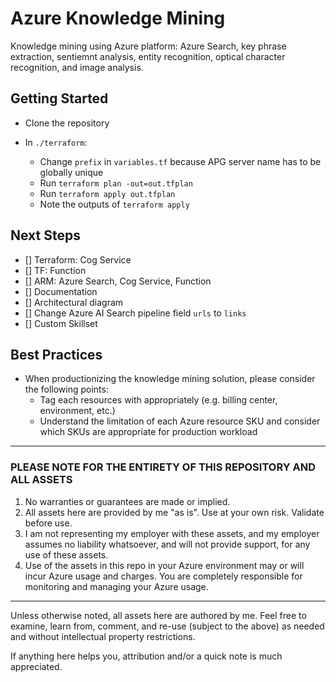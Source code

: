 # Azure Knowledge Mining

Knowledge mining using Azure platform: Azure Search, key phrase extraction, sentiemnt analysis, entity recognition, optical character recognition, and image analysis.

## Getting Started

- Clone the repository

- In `./terraform`:
  - Change `prefix` in `variables.tf` because APG server name has to be globally unique
  - Run `terraform plan -out=out.tfplan`
  - Run `terraform apply out.tfplan`
  - Note the outputs of `terraform apply`

## Next Steps

- [] Terraform: Cog Service
- [] TF: Function
- [] ARM: Azure Search, Cog Service, Function
- [] Documentation
- [] Architectural diagram
- [] Change Azure AI Search pipeline field `urls` to `links`
- [] Custom Skillset

## Best Practices

- When productionizing the knowledge mining solution, please consider the following points:
  - Tag each resources with appropriately (e.g. billing center, environment, etc.)
  - Understand the limitation of each Azure resource SKU and consider which SKUs are appropriate for production workload

---

### PLEASE NOTE FOR THE ENTIRETY OF THIS REPOSITORY AND ALL ASSETS

1. No warranties or guarantees are made or implied.
2. All assets here are provided by me "as is". Use at your own risk. Validate before use.
3. I am not representing my employer with these assets, and my employer assumes no liability whatsoever, and will not provide support, for any use of these assets.
4. Use of the assets in this repo in your Azure environment may or will incur Azure usage and charges. You are completely responsible for monitoring and managing your Azure usage.

---

Unless otherwise noted, all assets here are authored by me. Feel free to examine, learn from, comment, and re-use (subject to the above) as needed and without intellectual property restrictions.

If anything here helps you, attribution and/or a quick note is much appreciated.
